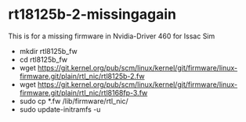 # rt18125b-2-missingagain

This is for a missing firmware in Nvidia-Driver 460 for Issac Sim

- mkdir rtl8125b_fw
- cd rtl8125b_fw
- wget https://git.kernel.org/pub/scm/linux/kernel/git/firmware/linux-firmware.git/plain/rtl_nic/rtl8125b-2.fw
- wget https://git.kernel.org/pub/scm/linux/kernel/git/firmware/linux-firmware.git/plain/rtl_nic/rtl8168fp-3.fw
- sudo cp *.fw /lib/firmware/rtl_nic/
- sudo update-initramfs -u
